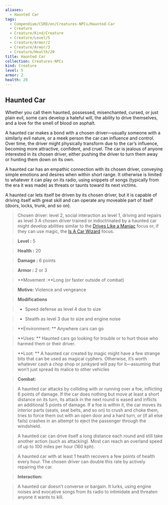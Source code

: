 ```yaml
---
aliases:
  - Haunted Car
tags:
  - Compendium/CSRD/en/Creatures-NPCs/Haunted-Car
  - Creature
  - Creature/Kind/Creature
  - Creature/Level/5
  - Creature/Armor/2
  - Creature/Armor/3
  - Creature/Health/20
title: Haunted Car
collection: Creatures-NPCs
kind: Creature
level: 5
armor: 2
health: 20
---
```

## Haunted Car    
Whether you call them haunted, possessed, misenchanted, cursed, or just plain evil, some cars develop a hateful will, the ability to drive themselves, and a love for the smell of blood on asphalt.   
  
A haunted car makes a bond with a chosen driver—usually someone with a similarly evil nature, or a meek person the car can influence and control. Over time, the driver might physically transform due to the car’s influence, becoming more attractive, confident, and cruel. The car is jealous of anyone interested in its chosen driver, either pushing the driver to turn them away or hunting them down on its own.   
  
A haunted car has an empathic connection with its chosen driver, conveying simple emotions and desires when within short range. It otherwise is limited to whatever it can play on its radio, using snippets of songs (typically from the era it was made) as threats or taunts toward its next victims.   
  
A haunted car lets itself be driven by its chosen driver, but it is capable of driving itself with great skill and can operate any moveable part of itself (doors, locks, trunk, and so on).  
  
>Chosen driver: level 2, social interaction as level 1, driving and repairs as level 3 A chosen driver trained or indoctrinated by a haunted car might develop abilities similar to the [Drives Like a Maniac](Drives-Like-a-Maniac.md) focus or, if they can use magic, the  [Is A Car Wizard](Is-A-Car-Wizard.md) focus.  
  
    
> **Level :** 5    
> **Health :** 20    
> **Damage :** 6 points    
> **Armor :** 2 or 3   
> **Movement :**Long (or faster outside of combat)   
> **Motive:** Violence and vengeance    
  
> **Modifications**    
>- Speed defense as level 4 due to size   
>- Stealth as level 3 due to size and engine noise   
  
    
> **Environment: ** Anywhere cars can go   
   
> **Uses: ** Haunted cars go looking for trouble or to hurt those who harmed them or their driver.   
  
> **Loot: ** A haunted car created by magic might have a few strange bits that can be used as magical cyphers. Otherwise, it’s worth whatever cash a chop shop or junkyard will pay for it—assuming that won’t just spread its malice to other vehicles  
  
> **Combat:**   
>A haunted car attacks by colliding with or running over a foe, inflicting 6 points of damage. If the car does nothing but move at least a short distance on its turn, its attack in the next round is eased and inflicts an additional 5 points of damage. If a foe is within it, the car moves its interior parts (seats, seat belts, and so on) to crush and choke them, tries to force them out with an open door and a hard turn, or (if all else fails) crashes in an attempt to eject the passenger through the windshield.   
>  
>A haunted car can drive itself a long distance each round and still take another action (such as attacking). Most can reach an overland speed of up to 100 miles per hour (160 kph).   
>  
>A haunted car with at least 1 health recovers a few points of health every hour. The chosen driver can double this rate by actively repairing the car.   
  
  
> **Interaction:**   
> A haunted car doesn’t converse or bargain. It lurks, using engine noises and evocative songs from its radio to intimidate and threaten anyone it wants to kill.   
  
